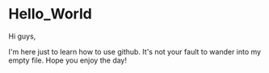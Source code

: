 # Hello_World

Hi guys,

I'm here just to learn how to use github. It's not your fault to wander into my empty file. Hope you enjoy the day!
